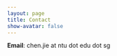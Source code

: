 ```yaml
---
layout: page
title: Contact
show-avatar: false
---
```


**Email**: chen.jie at ntu dot edu dot sg  
